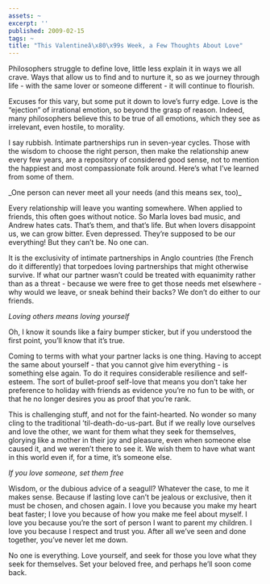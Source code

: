 ```yaml
---
assets: ~
excerpt: ''
published: 2009-02-15
tags: ~
title: "This Valentineâ\x80\x99s Week, a Few Thoughts About Love"
---
```

Philosophers struggle to define love, little less explain it in ways we
all crave. Ways that allow us to find and to nurture it, so as we
journey through life - with the same lover or someone different - it
will continue to flourish.

Excuses for this vary, but some put it down to love’s furry edge. Love
is the “ejection” of irrational emotion, so beyond the grasp of reason.
Indeed, many philosophers believe this to be true of all emotions, which
they see as irrelevant, even hostile, to morality.

I say rubbish. Intimate partnerships run in seven-year cycles. Those
with the wisdom to choose the right person, then make the relationship
anew every few years, are a repository of considered good sense, not to
mention the happiest and most compassionate folk around. Here’s what
I’ve learned from some of them.

\_One person can never meet all your needs (and this means sex, too)\_

Every relationship will leave you wanting somewhere. When applied to
friends, this often goes without notice. So Marla loves bad music, and
Andrew hates cats. That’s them, and that’s life. But when lovers
disappoint us, we can grow bitter. Even depressed. They’re supposed to
be our everything! But they can’t be. No one can.

It is the exclusivity of intimate partnerships in Anglo countries (the
French do it differently) that torpedoes loving partnerships that might
otherwise survive. If what our partner wasn’t could be treated with
equanimity rather than as a threat - because we were free to get those
needs met elsewhere - why would we leave, or sneak behind their backs?
We don’t do either to our friends.

*Loving others means loving yourself*

Oh, I know it sounds like a fairy bumper sticker, but if you understood
the first point, you’ll know that it’s true.

Coming to terms with what your partner lacks is one thing. Having to
accept the same about yourself - that you cannot give him everything -
is something else again. To do it requires considerable resilience and
self-esteem. The sort of bullet-proof self-love that means you don’t
take her preference to holiday with friends as evidence you’re no fun to
be with, or that he no longer desires you as proof that you’re rank.

This is challenging stuff, and not for the faint-hearted. No wonder so
many cling to the traditional ’til-death-do-us-part. But if we really
love ourselves and love the other, we want for them what they seek for
themselves, glorying like a mother in their joy and pleasure, even when
someone else caused it, and we weren’t there to see it. We wish them to
have what want in this world even if, for a time, it’s someone else.

*If you love someone, set them free*

Wisdom, or the dubious advice of a seagull? Whatever the case, to me it
makes sense. Because if lasting love can’t be jealous or exclusive, then
it must be chosen, and chosen again. I love you because you make my
heart beat faster; I love you because of how you make me feel about
myself. I love you because you’re the sort of person I want to parent my
children. I love you because I respect and trust you. After all we’ve
seen and done together, you’ve never let me down.

No one is everything. Love yourself, and seek for those you love what
they seek for themselves. Set your beloved free, and perhaps he’ll soon
come back.
